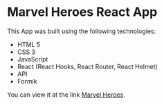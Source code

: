 # Marvel Heroes React App
This App was built using the following technologies:
- HTML 5
- CSS 3
- JavaScript
- React (React Hooks, React Router, React Helmet)
- API
- Formik

You can view it at the link [Marvel Heroes](https://viacheslav-saprykin.github.io/marvel-heroes-rh).
